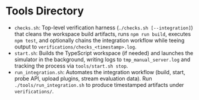 # Tools Directory

- `checks.sh`: Top-level verification harness (`./checks.sh [--integration]`) that cleans the workspace build artifacts, runs `npm run build`, executes `npm test`, and optionally chains the integration workflow while teeing output to `verifications/checks_<timestamp>.log`.
- `start.sh`: Builds the TypeScript workspace (if needed) and launches the simulator in the background, writing logs to `tmp_manual_server.log` and tracking the process via `tools/start.sh stop`.
- `run_integration.sh`: Automates the integration workflow (build, start, probe API, upload plugins, stream evaluation data). Run `./tools/run_integration.sh` to produce timestamped artifacts under `verifications/`.
